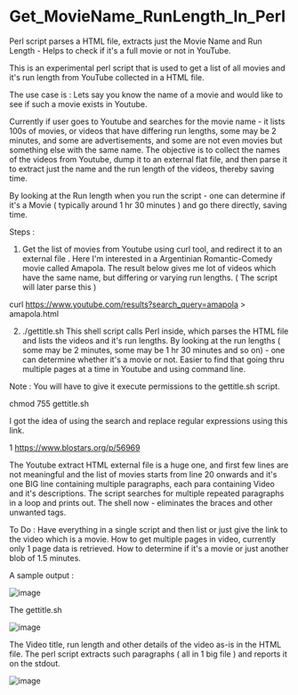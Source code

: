 # Get_MovieName_RunLength_In_Perl
Perl script parses a HTML file, extracts just the Movie Name and Run Length - Helps to check if it's a full movie or not in YouTube.

This is an experimental perl script that is used to get a list of all movies and it's run length from YouTube collected in a HTML file.

The use case is : Lets say you know the name of a movie and would like to see if such a movie exists in Youtube.

Currently if user goes to Youtube and searches for the movie name - it lists 100s of movies, or videos that have differing run lengths, some may be 2 minutes, and some are advertisements, and some are not even movies but something else with the same name.
The objective is to collect the names of the videos from Youtube, dump it to an external flat file, and then parse it to extract just the name and the run length of the videos, thereby saving time.

By looking at the Run length when you run the script - one can determine if it's a Movie ( typically around 1 hr 30 minutes ) and go there directly, saving time.

Steps :

1. Get the list of movies from Youtube using curl tool, and redirect it to an external file .
Here I'm interested in a Argentinian Romantic-Comedy movie called Amapola.
The result below gives me lot of videos which have the same name, but differing or varying run lengths. ( The script will later parse this )

curl https://www.youtube.com/results?search_query=amapola > amapola.html


2. ./gettitle.sh 
This shell script calls Perl inside, which parses the HTML file and lists the videos and it's run lengths.
By looking at the run lengths ( some may be 2 minutes, some may be  1 hr 30 minutes and so on) - one can determine whether it's a movie or not. 
Easier to find that going thru multiple pages at a time in Youtube and using command line.

Note : You will have to give it execute permissions to the gettitle.sh script. 

chmod 755 gettitle.sh

I got the idea of using the search and replace regular expressions using this link.

  1 https://www.blostars.org/p/56969


The Youtube extract HTML external file is a huge one, and first few lines are not meaningful and the list of movies starts from line 20 onwards and it's one BIG line containing multiple paragraphs, each para containing Video and it's descriptions.
The script searches for multiple repeated paragraphs in a loop and prints out.
The shell now - eliminates the braces and other unwanted tags.

To Do : 
Have everything in a single script and then list or just give the link to the video which is a movie.
How to get multiple pages in video, currently only 1 page data is retrieved.
How to determine if it's a movie or just another blob of 1.5 minutes.



A sample output :

![image](https://user-images.githubusercontent.com/14288989/132293496-b515d5ca-157b-45a8-a0f5-e789e529670b.png)


The gettitle.sh

![image](https://user-images.githubusercontent.com/14288989/132293613-7a761d84-ce51-4e3b-b4d5-2b20531d2e26.png)

The Video title, run length and other details of the video as-is in the HTML file.
The perl script extracts such paragraphs ( all in 1 big file ) and reports it on the stdout.

![image](https://user-images.githubusercontent.com/14288989/132293876-1f732b4c-07a8-40e9-a475-be923315c27a.png)
